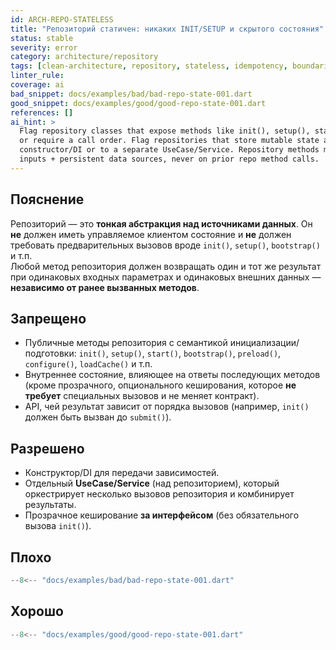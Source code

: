 ```yaml
---
id: ARCH-REPO-STATELESS
title: "Репозиторий статичен: никаких INIT/SETUP и скрытого состояния"
status: stable
severity: error
category: architecture/repository
tags: [clean-architecture, repository, stateless, idempotency, boundaries]
linter_rule:
coverage: ai
bad_snippet: docs/examples/bad/bad-repo-state-001.dart
good_snippet: docs/examples/good/good-repo-state-001.dart
references: []
ai_hint: >
  Flag repository classes that expose methods like init(), setup(), start(), bootstrap(), preload(), configure(), loadCache()
  or require a call order. Flag repositories that store mutable state affecting later calls. Suggest moving initialization to
  constructor/DI or to a separate UseCase/Service. Repository methods must be self-sufficient and return results based only on
  inputs + persistent data sources, never on prior repo method calls.
---
```


## Пояснение

Репозиторий — это **тонкая абстракция над источниками данных**. Он **не** должен иметь управляемое клиентом состояние и **не** должен требовать предварительных вызовов вроде `init()`, `setup()`, `bootstrap()` и т.п.  
Любой метод репозитория должен возвращать один и тот же результат при одинаковых входных параметрах и одинаковых внешних данных — **независимо от ранее вызванных методов**.

## Запрещено
- Публичные методы репозитория с семантикой инициализации/подготовки: `init()`, `setup()`, `start()`, `bootstrap()`, `preload()`, `configure()`, `loadCache()` и т.п.
- Внутреннее состояние, влияющее на ответы последующих методов (кроме прозрачного, опционального кеширования, которое **не требует** специальных вызовов и не меняет контракт).
- API, чей результат зависит от порядка вызовов (например, `init()` должен быть вызван до `submit()`).

## Разрешено
- Конструктор/DI для передачи зависимостей.
- Отдельный **UseCase/Service** (над репозиторием), который оркестрирует несколько вызовов репозитория и комбинирует результаты.
- Прозрачное кеширование **за интерфейсом** (без обязательного вызова `init()`).

## Плохо
```dart
--8<-- "docs/examples/bad/bad-repo-state-001.dart"
```

## Хорошо 
```dart
--8<-- "docs/examples/good/good-repo-state-001.dart"
```